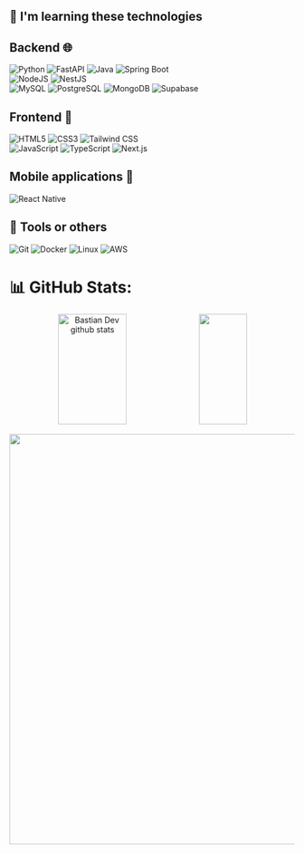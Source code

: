 ## 👾 I'm learning these technologies


## Backend 🌐
![Python](https://img.shields.io/badge/Python-3776AB.svg?style=for-the-badge&logo=Python&logoColor=white)
![FastAPI](https://img.shields.io/badge/FastAPI-009688?logo=fastapi&logoColor=fff&style=for-the-badge)
![Java](https://img.shields.io/badge/java-%23ED8B00.svg?style=for-the-badge&logo=openjdk&logoColor=white)
![Spring Boot](https://img.shields.io/badge/Spring%20Boot-6DB33F?logo=springboot&logoColor=fff&style=for-the-badge)
<br>
![NodeJS](https://img.shields.io/badge/Node.js-339933.svg?style=for-the-badge&logo=nodedotjs&logoColor=white)
![NestJS](https://img.shields.io/badge/NestJS-E0234E?logo=nestjs&logoColor=fff&style=for-the-badge)
<br>
![MySQL](https://img.shields.io/badge/MySQL-4479A1.svg?style=for-the-badge&logo=MySQL&logoColor=white)
![PostgreSQL](https://img.shields.io/badge/PostgreSQL-4169E1.svg?style=for-the-badge&logo=PostgreSQL&logoColor=white)
![MongoDB](https://img.shields.io/badge/MongoDB-47A248.svg?style=for-the-badge&logo=MongoDB&logoColor=white)
![Supabase](https://img.shields.io/badge/Supabase-3FCF8E?logo=supabase&logoColor=fff&style=for-the-badge)

## Frontend 🚀
![HTML5](https://img.shields.io/badge/HTML5-E34F26.svg?style=for-the-badge&logo=HTML5&logoColor=white)
![CSS3](https://img.shields.io/badge/CSS3-1572B6.svg?style=for-the-badge&logo=CSS3&logoColor=white)
![Tailwind CSS](https://img.shields.io/badge/Tailwind%20CSS-06B6D4.svg?style=for-the-badge&logo=Tailwind-CSS&logoColor=white)
<br>
![JavaScript](https://img.shields.io/badge/JavaScript-F7DF1E.svg?style=for-the-badge&logo=JavaScript&logoColor=black)
![TypeScript](https://img.shields.io/badge/TypeScript-3178C6.svg?style=for-the-badge&logo=TypeScript&logoColor=white)
![Next.js](https://img.shields.io/badge/Next.js-000?logo=nextdotjs&logoColor=fff&style=for-the-badge)

## Mobile applications 📱
![React Native](https://img.shields.io/badge/react_native-%2320232a.svg?style=for-the-badge&logo=react&logoColor=%2361DAFB)

## 🔨 Tools or others
![Git](https://img.shields.io/badge/Git-F05032.svg?style=for-the-badge&logo=Git&logoColor=white)
![Docker](https://img.shields.io/badge/Docker-2496ED.svg?style=for-the-badge&logo=Docker&logoColor=white)
![Linux](https://img.shields.io/badge/Linux-FCC624.svg?style=for-the-badge&logo=Linux&logoColor=black)
![AWS](https://img.shields.io/badge/AWS-%23FF9900.svg?style=for-the-badge&logo=amazon-aws&logoColor=white)
<br>

# 📊 GitHub Stats:
<div align="center">  
  <img width="49%" height="195px" src="https://github-readme-stats.vercel.app/api?username=lennardscript&show_icons=true&count_private=true&hide_border=true&title_color=02D9F7FF&icon_color=02D9F7FF&text_color=c9d1d9&bg_color=0d1117" alt="Bastian Dev github stats" /> 
  
  <img width="41%" height="195px" src="https://github-readme-stats.vercel.app/api/top-langs/?username=lennardscript&layout=compact&hide_border=true&title_color=02D9F7FF&text_color=02D9F7FF&bg_color=0d1117" />
</div> 

<p align="center">
<img width="725em" src="https://github-profile-summary-cards.vercel.app/api/cards/profile-details?username=lennardscript&theme=github_dark" />
</p>
